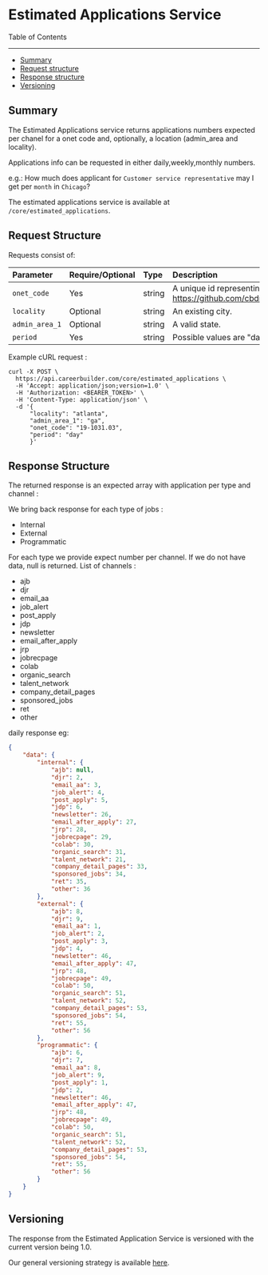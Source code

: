 Estimated Applications Service
====================

Table of Contents
_____________

- [Summary](#summary)
- [Request structure](#request-structure)
- [Response structure](#response-structure)
- [Versioning](#versioning)

Summary
-----------
The Estimated Applications service returns applications numbers expected per chanel for a onet code and, optionally, a location (admin_area and locality).

Applications info can be requested in either daily,weekly,monthly numbers.

e.g.: How much does applicant for `Customer service representative` may I get per `month` in `Chicago`?

The estimated applications service is available at `/core/estimated_applications`.

Request Structure
-----------

Requests consist of:

| Parameter        | Require/Optional | Type | Description                                                                                                                                   |
|:-----------------|:-------|:-------|:----------------------------------------------------------------------------------------------------------------------------------------------|
| `onet_code`      | Yes | string | A unique id representing a onet_code job title classification https://github.com/cbdr/DataScienceAPITaxonomies/blob/master/JobTitle/oNet17.md |
| `locality`       | Optional | string | An existing city.                                                                                                                             |
| `admin_area_1`   | Optional | string | A valid state.                                                                                                                                |
| `period`         | Yes | string | Possible values are "day", "week", "month".                                                                                                   |


Example cURL request : 

```
curl -X POST \
  https://api.careerbuilder.com/core/estimated_applications \
  -H 'Accept: application/json;version=1.0' \
  -H 'Authorization: <BEARER_TOKEN>' \
  -H 'Content-Type: application/json' \
  -d '{
      "locality": "atlanta",
      "admin_area_1": "ga",
      "onet_code": "19-1031.03",
      "period": "day"
      }'
```

Response Structure
-----------
The returned response is an expected array with application per type and channel :

We bring back response for each type of jobs :
* Internal
* External
* Programmatic

For each type we provide expect number per channel. 
If we do not have data, null is returned.
List of channels :
* ajb
* djr 
* email_aa 
* job_alert 
* post_apply 
* jdp 
* newsletter 
* email_after_apply 
* jrp 
* jobrecpage 
* colab 
* organic_search 
* talent_network 
* company_detail_pages 
* sponsored_jobs 
* ret 
* other 

daily response eg:
```json
{
    "data": {
        "internal": {
            "ajb": null,
            "djr": 2,
            "email_aa": 3,
            "job_alert": 4,
            "post_apply": 5,
            "jdp": 6,
            "newsletter": 26,
            "email_after_apply": 27,
            "jrp": 28,
            "jobrecpage": 29,
            "colab": 30,
            "organic_search": 31,
            "talent_network": 21,
            "company_detail_pages": 33,
            "sponsored_jobs": 34,
            "ret": 35,
            "other": 36
        },
        "external": {
            "ajb": 8,
            "djr": 9,
            "email_aa": 1,
            "job_alert": 2,
            "post_apply": 3,
            "jdp": 4,
            "newsletter": 46,
            "email_after_apply": 47,
            "jrp": 48,
            "jobrecpage": 49,
            "colab": 50,
            "organic_search": 51,
            "talent_network": 52,
            "company_detail_pages": 53,
            "sponsored_jobs": 54,
            "ret": 55,
            "other": 56
        },
        "programmatic": {
            "ajb": 6,
            "djr": 7,
            "email_aa": 8,
            "job_alert": 9,
            "post_apply": 1,
            "jdp": 2,
            "newsletter": 46,
            "email_after_apply": 47,
            "jrp": 48,
            "jobrecpage": 49,
            "colab": 50,
            "organic_search": 51,
            "talent_network": 52,
            "company_detail_pages": 53,
            "sponsored_jobs": 54,
            "ret": 55,
            "other": 56
        }
    }
}
```
Versioning
-----------
The response from the Estimated Application Service is versioned with the current version being 1.0. 

Our general versioning strategy is available [here](/Versioning.md).
